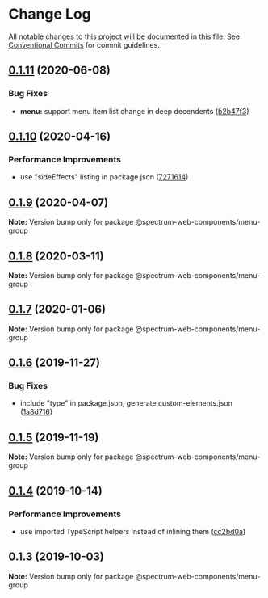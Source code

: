 # Change Log

All notable changes to this project will be documented in this file.
See [Conventional Commits](https://conventionalcommits.org) for commit guidelines.

## [0.1.11](https://github.com/adobe/spectrum-web-components/compare/@spectrum-web-components/menu-group@0.1.10...@spectrum-web-components/menu-group@0.1.11) (2020-06-08)

### Bug Fixes

-   **menu:** support menu item list change in deep decendents ([b2b47f3](https://github.com/adobe/spectrum-web-components/commit/b2b47f305cab9720d29b4214b3330b95f33a56d3))

## [0.1.10](https://github.com/adobe/spectrum-web-components/compare/@spectrum-web-components/menu-group@0.1.9...@spectrum-web-components/menu-group@0.1.10) (2020-04-16)

### Performance Improvements

-   use "sideEffects" listing in package.json ([7271614](https://github.com/adobe/spectrum-web-components/commit/7271614c0ca3ccf3566583bb59467eb15a6199cd))

## [0.1.9](https://github.com/adobe/spectrum-web-components/compare/@spectrum-web-components/menu-group@0.1.8...@spectrum-web-components/menu-group@0.1.9) (2020-04-07)

**Note:** Version bump only for package @spectrum-web-components/menu-group

## [0.1.8](https://github.com/adobe/spectrum-web-components/compare/@spectrum-web-components/menu-group@0.1.7...@spectrum-web-components/menu-group@0.1.8) (2020-03-11)

**Note:** Version bump only for package @spectrum-web-components/menu-group

## [0.1.7](https://github.com/adobe/spectrum-web-components/compare/@spectrum-web-components/menu-group@0.1.6...@spectrum-web-components/menu-group@0.1.7) (2020-01-06)

**Note:** Version bump only for package @spectrum-web-components/menu-group

## [0.1.6](https://github.com/adobe/spectrum-web-components/compare/@spectrum-web-components/menu-group@0.1.5...@spectrum-web-components/menu-group@0.1.6) (2019-11-27)

### Bug Fixes

-   include "type" in package.json, generate custom-elements.json ([1a8d716](https://github.com/adobe/spectrum-web-components/commit/1a8d716))

## [0.1.5](https://github.com/adobe/spectrum-web-components/compare/@spectrum-web-components/menu-group@0.1.4...@spectrum-web-components/menu-group@0.1.5) (2019-11-19)

**Note:** Version bump only for package @spectrum-web-components/menu-group

## [0.1.4](https://github.com/adobe/spectrum-web-components/compare/@spectrum-web-components/menu-group@0.1.3...@spectrum-web-components/menu-group@0.1.4) (2019-10-14)

### Performance Improvements

-   use imported TypeScript helpers instead of inlining them ([cc2bd0a](https://github.com/adobe/spectrum-web-components/commit/cc2bd0a))

## 0.1.3 (2019-10-03)

**Note:** Version bump only for package @spectrum-web-components/menu-group
